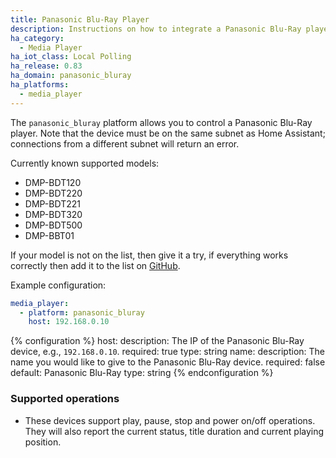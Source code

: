 ```yaml
---
title: Panasonic Blu-Ray Player
description: Instructions on how to integrate a Panasonic Blu-Ray player into Home Assistant.
ha_category:
  - Media Player
ha_iot_class: Local Polling
ha_release: 0.83
ha_domain: panasonic_bluray
ha_platforms:
  - media_player
---
```


The `panasonic_bluray` platform allows you to control a Panasonic Blu-Ray player. Note that the device must be on the same subnet as Home Assistant; connections from a different subnet will return an error.

Currently known supported models:

- DMP-BDT120
- DMP-BDT220
- DMP-BDT221
- DMP-BDT320
- DMP-BDT500
- DMP-BBT01

If your model is not on the list, then give it a try, if everything works correctly then add it to the list on [GitHub](https://github.com/home-assistant/home-assistant.io/blob/current/source/_integrations/panasonic_bluray.markdown).

Example configuration:

```yaml
media_player:
  - platform: panasonic_bluray
    host: 192.168.0.10
```

{% configuration %}
host:
  description: The IP of the Panasonic Blu-Ray device, e.g., `192.168.0.10`.
  required: true
  type: string
name:
  description: The name you would like to give to the Panasonic Blu-Ray device.
  required: false
  default: Panasonic Blu-Ray
  type: string
{% endconfiguration %}

### Supported operations

- These devices support play, pause, stop and power on/off operations. They will also report the current status, title duration and current playing position.
